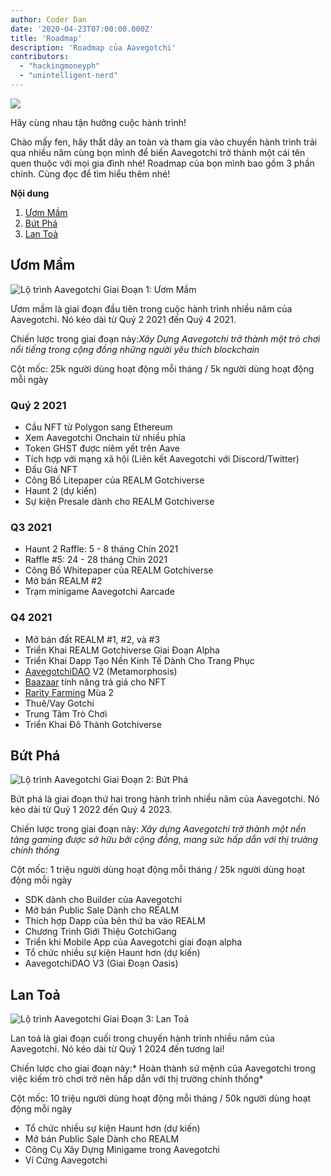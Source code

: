 ```yaml
---
author: Coder Dan
date: '2020-04-23T07:00:00.000Z'
title: 'Roadmap'
description: 'Roadmap của Aavegotchi'
contributors:
  - "hackingmoneyph"
  - "unintelligent-nerd"
---
```


<div class="headerImageContainer">
<img class="headerImage" src="/roadmap/roadmap.png">
<p class="headerImageText">Hãy cùng nhau tận hưởng cuộc hành trình!</p>
</div>

Chào mấy fen, hãy thắt dây an toàn và tham gia vào chuyến hành trình trải qua nhiều năm cùng bọn mình để biến Aavegotchi trở thành một cái tên quen thuộc với mọi gia đình nhé! Roadmap của bọn mình bao gồm 3 phần chính. Cùng đọc để tìm hiểu thêm nhé!

<div class="contentsBox">

**Nội dung**

<ol>
<li><a href=#incubation>Ươm Mầm</a></li>
<li><a href=#breakout>Bứt Phá</a></li>
<li><a href=#ubiquitous>Lan Toả</a></li>
</ol>

</div>

## Ươm Mầm

<img class = "bodyImage" src = "/roadmap/phase-1-incubation.png" alt = "Lộ trình Aavegotchi Giai Đoạn 1: Ươm Mầm" />

Ươm mầm là giai đoạn đầu tiên trong cuộc hành trình nhiều năm của Aavegotchi. Nó kéo dài từ Quý 2 2021 đến Quý 4 2021.

Chiến lược trong giai đoạn này:*Xây Dựng Aavegotchi trở thành một trò chơi nổi tiếng trong cộng đồng những người yêu thích blockchain*

Cột mốc: 25k người dùng hoạt động mỗi tháng / 5k người dùng hoạt động mỗi ngày

### Quý 2 2021

* Cầu NFT từ Polygon sang Ethereum
* Xem Aavegotchi Onchain từ nhiều phía
* Token GHST được niêm yết trên Aave
* Tích hợp với mạng xã hội (Liên kết Aavegotchi với Discord/Twitter)
* Đấu Giá NFT
* Công Bố Litepaper của REALM Gotchiverse
* Haunt 2 (dự kiến)
* Sự kiện Presale dành cho REALM Gotchiverse

### Q3 2021

* Haunt 2 Raffle: 5 - 8 tháng Chín 2021
* Raffle #5: 24 - 28 tháng Chín 2021
* Công Bố Whitepaper của REALM Gotchiverse
* Mở bán REALM #2
* Trạm minigame Aavegotchi Aarcade

### Q4 2021

* Mở bán đất REALM #1, #2, và #3
* Triển Khai REALM Gotchiverse Giai Đoạn Alpha
* Triển Khai Dapp Tạo Nền Kinh Tế Dành Cho Trang Phục
* [AavegotchiDAO](/dao) V2 (Metamorphosis)
* [Baazaar](/baazaar) tính năng trả giá cho NFT
* [Rarity Farming](/rarity-farming) Mùa 2
* Thuê/Vay Gotchi
* Trung Tâm Trò Chơi
* Triển Khai Đô Thành Gotchiverse

## Bứt Phá

<img class = "bodyImage" src = "/roadmap/phase-2-breakout.png" alt = "Lộ trình Aavegotchi Giai Đoạn 2: Bứt Phá" />

Bứt phá là giai đoạn thứ hai trong hành trình nhiều năm của Aavegotchi. Nó kéo dài từ Quý 1 2022 đến Quý 4 2023.

Chiến lược trong giai đoạn này: *Xây dựng Aavegotchi trở thành một nền tảng gaming được sở hữu bởi cộng đồng, mang sức hấp dẫn với thị trường chính thống*

Cột mốc: 1 triệu người dùng hoạt động mỗi tháng / 25k người dùng hoạt động mỗi ngày

* SDK dành cho Builder của Aavegotchi
* Mở bán Public Sale Dành cho REALM
* Thích hợp Dapp của bên thứ ba vào REALM
* Chương Trình Giới Thiệu GotchiGang
* Triển khi Mobile App của Aavegotchi giai đoạn alpha
* Tổ chức nhiều sự kiện Haunt hơn (dự kiến)
* AavegotchiDAO V3 (Giai Đoạn Oasis)

## Lan Toả

<img class = "bodyImage" src = "/roadmap/phase-3-ubiquitous.png" alt = "Lộ trình Aavegotchi Giai Đoạn 3: Lan Toả" />

Lan toả là giai đoạn cuối trong chuyến hành trình nhiều năm của Aavegotchi. Nó kéo dài từ Quý 1 2024 đến tương lai!

Chiến lược cho giai đoạn này:* Hoàn thành sứ mệnh của Aavegotchi trong việc kiếm trò chơi trở nên hấp dẫn với thị trường chính thống*

Cột mốc: 10 triệu người dùng hoạt động mỗi tháng / 50k người dùng hoạt động mỗi ngày

* Tổ chức nhiều sự kiện Haunt hơn (dự kiến)
* Mở bán Public Sale Dành cho REALM
* Công Cụ Xây Dựng Minigame trong Aavegotchi
* Ví Cứng Aavegotchi